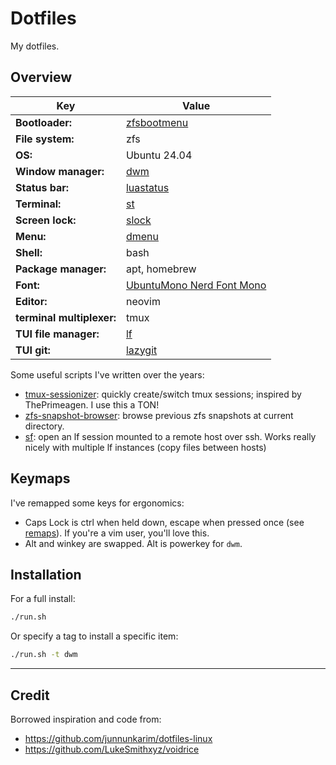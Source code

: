 # Dotfiles

My dotfiles.

## Overview

| Key                       | Value                                                                                                      |
|---------------------------|------------------------------------------------------------------------------------------------------------|
| **Bootloader:**           | [zfsbootmenu](https://github.com/zbm-dev/zfsbootmenu)                                                      |
| **File system:**          | zfs                                                                                                        |
| **OS:**                   | Ubuntu 24.04                                                                                               |
| **Window manager:**       | [dwm](https://github.com/bakkeby/dwm-flexipatch)                                                           |
| **Status bar:**           | [luastatus](https://github.com/shdown/luastatus)                                                           |
| **Terminal:**             | [st](https://github.com/bakkeby/st-flexipatch)                                                             |
| **Screen lock:**          | [slock](https://github.com/bakkeby/slock-flexipatch)                                                       |
| **Menu:**                 | [dmenu](https://github.com/bakkeby/dmenu-flexipatch)                                                       |
| **Shell:**                | bash                                                                                                       |
| **Package manager:**      | apt, homebrew                                                                                              |
| **Font:**                 | [UbuntuMono Nerd Font Mono](https://github.com/ryanoasis/nerd-fonts/tree/master/patched-fonts/UbuntuMono)  |
| **Editor:**               | neovim                                                                                                     |
| **terminal multiplexer:** | tmux                                                                                                       |
| **TUI file manager:**     | [lf](https://github.com/gokcehan/lf)                                                                       |
| **TUI git:**              | [lazygit](https://github.com/jesseduffield/lazygit)                                                        |

Some useful scripts I've written over the years:

* [tmux-sessionizer](./home/.bin/tmux-sessionizer): quickly create/switch tmux sessions; inspired by ThePrimeagen. I use this a TON!
* [zfs-snapshot-browser](./home/.bin/zfs-snapshot-browser): browse previous zfs snapshots at current directory.
* [sf](./home/.bin/sf): open an lf session mounted to a remote host over ssh. Works really nicely with multiple lf instances (copy files between hosts)

## Keymaps

I've remapped some keys for ergonomics:

* Caps Lock is ctrl when held down, escape when pressed once (see [remaps](./home/.bin/remaps)). If you're a vim user, you'll love this.
* Alt and winkey are swapped. Alt is powerkey for `dwm`.

## Installation

For a full install:

```sh
./run.sh
```

Or specify a tag to install a specific item:

```sh
./run.sh -t dwm
```

------------------

## Credit

Borrowed inspiration and code from:

* https://github.com/junnunkarim/dotfiles-linux
* https://github.com/LukeSmithxyz/voidrice

